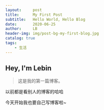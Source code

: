 ```yaml
---
layout:     post                    
title:      My First Post           
subtitle:   Hello World, Hello Blog 
date:       2020-06-25              
author:     LB                     
header-img: img/post-bg-my-first-blog.jpg
catalog: true                       
tags:                               
    - 生活
---
```


## Hey, I'm Lebin
>这是我的第一篇博客。

以前都是看别人的博客的哈哈

今天开始我也要自己写博客啦~
